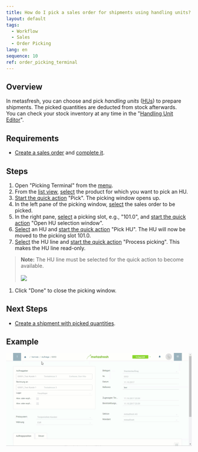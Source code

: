 ```yaml
---
title: How do I pick a sales order for shipments using handling units? (Picking Terminal)
layout: default
tags:
  - Workflow
  - Sales
  - Order Picking
lang: en
sequence: 10
ref: order_picking_terminal
---
```


## Overview
In metasfresh, you can choose and pick *handling units* ([HUs](Handling_Unit_System)) to prepare shipments. The picked quantities are deducted from stock afterwards.<br>
You can check your stock inventory at any time in the "[Handling Unit Editor](Menu)".

## Requirements
- [Create a sales order](SalesOrder_recording) and [complete it](DocumentProcessingComplete).

## Steps
1. Open "Picking Terminal" from the [menu](Menu).
1. From the [list view](ViewModes#list-view), [select](RecordSelection) the product for which you want to pick an HU.
1. [Start the quick action](StartAction#quick-actions) "Pick". The picking window opens up.
1. In the left pane of the picking window, [select](RecordSelection) the sales order to be picked.
1. In the right pane, [select](RecordSelection) a picking slot, e.g., "101.0", and [start the quick action](StartAction#quick-actions) "Open HU selection window".
1. [Select](RecordSelection) an HU and [start the quick action](StartAction#quick-actions) "Pick HU". The HU will now be moved to the picking slot 101.0.
1. [Select](RecordSelection) the HU line and [start the quick action](StartAction#quick-actions) "Process picking". This makes the HU line read-only.
 >**Note:** The HU line must be selected for the quick action to become available.<br><br>
 ![](../DE/assets/Kommissionierung_HU_auswählen.png)

1. Click "Done" to close the picking window.

## Next Steps
- [Create a shipment with picked quantities](Ship_salesorder_picked_qty).

## Example
![](../DE/assets/Auftrag_kommissionieren.gif)
